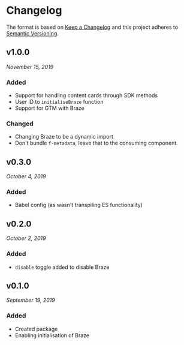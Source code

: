 # Changelog

The format is based on [Keep a Changelog](http://keepachangelog.com/en/1.0.0/)
and this project adheres to [Semantic Versioning](http://semver.org/spec/v2.0.0.html).


v1.0.0
------------------------------
*November 15, 2019*

### Added
- Support for handling content cards through SDK methods
- User ID to `initialiseBraze` function
- Support for GTM with Braze

### Changed
- Changing Braze to be a dynamic import
- Don't bundle `f-metadata`, leave that to the consuming component.


v0.3.0
------------------------------
*October 4, 2019*

### Added
- Babel config (as wasn't transpiling ES functionality)


v0.2.0
------------------------------
*October 2, 2019*

### Added
- `disable` toggle added to disable Braze


v0.1.0
------------------------------
*September 19, 2019*

### Added
- Created package
- Enabling initialisation of Braze
